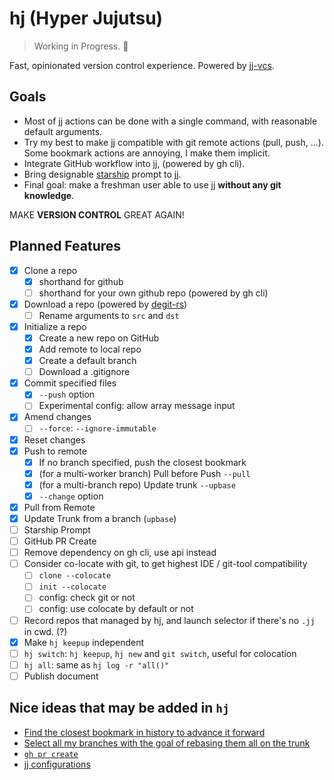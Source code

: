 # hj (Hyper Jujutsu)

> Working in Progress. 🚧

Fast, opinionated version control experience. Powered by [jj-vcs](https://github.com/jj-vcs/jj).

## Goals

- Most of jj actions can be done with a single command, with reasonable default arguments.
- Try my best to make jj compatible with git remote actions (pull, push, ...). Some bookmark actions are annoying, I make them implicit.
- Integrate GitHub workflow into jj, (powered by gh cli).
- Bring designable [starship](https://starship.rs/) prompt to jj.
- Final goal: make a freshman user able to use jj **without any git knowledge**.

MAKE **VERSION CONTROL** GREAT AGAIN!

## Planned Features
- [x] Clone a repo
  - [x] shorthand for github
  - [ ] shorthand for your own github repo (powered by gh cli)
- [x] Download a repo (powered by [degit-rs](https://github.com/psnszsn/degit-rs))
  - [ ] Rename arguments to `src` and `dst`
- [x] Initialize a repo
  - [x] Create a new repo on GitHub
  - [x] Add remote to local repo
  - [x] Create a default branch
  - [ ] Download a .gitignore
- [x] Commit specified files
  - [x] `--push` option
  - [ ] Experimental config: allow array message input
- [x] Amend changes
  - [ ] `--force`: `--ignore-immutable`
- [x] Reset changes
- [x] Push to remote
  - [x] If no branch specified, push the closest bookmark
  - [x] (for a multi-worker branch) Pull before Push `--pull`
  - [x] (for a multi-branch repo) Update trunk `--upbase`
  - [x] `--change` option
- [x] Pull from Remote
- [x] Update Trunk from a branch (`upbase`)
- [ ] Starship Prompt
- [ ] GitHub PR Create
- [ ] Remove dependency on gh cli, use api instead
- [ ] Consider co-locate with git, to get highest IDE / git-tool compatibility
  - [ ] `clone --colocate`
  - [ ] `init --colocate`
  - [ ] config: check git or not
  - [ ] config: use colocate by default or not
- [ ] Record repos that managed by hj, and launch selector if there's no `.jj` in cwd. (?)
- [x] Make `hj keepup` independent
- [ ] `hj switch`: `hj keepup`, `hj new` and `git switch`, useful for colocation
- [ ] `hj all`: same as `hj log -r "all()"`
- [ ] Publish document

## Nice ideas that may be added in `hj`

- [Find the closest bookmark in history to advance it forward](https://github.com/jj-vcs/jj/discussions/5568)
- [Select all my branches with the goal of rebasing them all on the trunk](https://github.com/jj-vcs/jj/discussions/4974)
- [`gh pr create`](https://github.com/jj-vcs/jj/discussions/6279)
- [jj configurations](https://github.com/jj-vcs/jj/discussions/5812)

